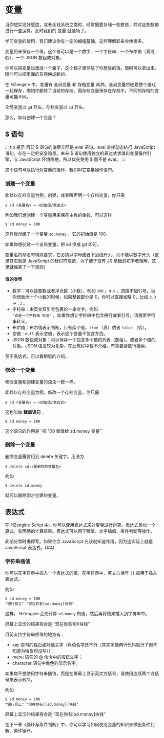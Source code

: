 # 变量

当你想实现好感度，或者金钱系统之类时，经常需要存储一些数值，并对这些数值进行一些运算。此时我们的 变量 就登场了。

学习变量的使用，我们建议你有一定的编程基础，这样理解起来会快很多。

变量用来保存一个值。这个值可以是一个数字、一个字符串、一个布尔值（真或假）、一个 JSON 数组或对象。

你可以把变量设想成一个箱子，这个箱子里存放了你想放的值。随时可以拿出来，随时可以把里面的东西换成新的。

在 HZengine 中，变量有 全局变量 和 存档变量 两种。全局变量将随着整个游戏一起保存，哪怕你删除了当前的存档。而存档变量保存在存档中，不同的存档的变量可能不同。

全局变量以 `gd` 开头，存档变量以 `sd` 开头。

那么，如何创建一个变量？

## $ 语句

::: tip 提示
目前 $ 语句的底层实际是 eval 语句。eval 直接动态执行 JavaScript 语句，存在一定的安全隐患。未来 $ 语句使用独立的表达式求值和变量操作引擎，与 JavaScript 环境隔绝，所以优先使用 $ 而不是 eval。
:::

这个语句可以执行对变量的操作，我们叫它变量操作语句。

### 创建一个变量

此处以存档变量为例。创建，或者叫声明一个存档变量，你只需

```renpy
$ sd.<变量名> = <初始值/表达式>
```

例如我们想创建一个变量用来保存主角的金钱，可以这样

```renpy
$ sd.money = 100
```

这样就创建了一个变量 `sd.money` ，它的初始值是 100.

如果你想创建一个全局变量，把 sd 换成 gd 即可。

变量名的命名有特殊要求，它必须以字母或者下划线开头，而不能以数字开头（这里其实就是 JavaScript 的标识符规范，为了便于没有 JS 基础的初学者理解，这里就缩紧了一下规则）

#### 值的类型

* 数字：可以是整数或者浮点数（小数）。例如 `100` ，`9.8` ，周围不加引号。当你想表示一个小数的时候，如果整数部分是 0，你可以直接省略 0，比如 `0.3` -> `.3` 。
* 字符串：由英文双引号包裹的一串文字。例如\
  `"这是一个字符串 哈哈"` 。如果你想让字符串中包含换行或者引号，请搜索字符串转义。
* 布尔值：布尔值表示判断，只有两个值，`true` （真）或者 `false` （假）。
* 空值：`null` 表示空值，表示这个变量不包含东西。
* JSON 数组或对象：可以保存一个包含多个值的列表（数组），或者多个值的对象。JSON 语法较为复杂，在此教程中暂不介绍，有需要请自行搜索。

至于表达式，可以看稍后的介绍。

### 修改一个变量

修改变量和创建变量的语法一模一样。

此处以存档变量为例。修改一个存档变量，你只需

```renpy
$ sd.<变量名> = <初始值/表达式>
```

这也叫做 **赋值语句** 。

```renpy
$ sd.money = 100
```

这个语句的作用是 “把 100 赋值给 sd.money 变量”

### 删除一个变量

删除变量需要用到 delete 关键字。用法为

```renpy
$ delete sd.<要删除的变量名>
```

例如

```renpy
$ delete sd.money
```

就可以删除刚才创建的变量。

## 表达式

在 HZengine Script 中，你可以使用表达式来对变量进行运算。表达式类似一个算式，有明确的计算结果。表达式可以用于赋值、文字插值、条件判断等操作。

此部分暂时懒得写。如果你会 JavaScript 应该就知道咋用，因为这实际上就是 JavaScript 表达式。QAQ

### 字符串插值

你可以在字符串中插入一个表达式的值，在字符串中，英文方括号 `[]` 被用于插入表达式。

例如

```renpy
$ sd.money = 100
"银行员工" "现在你有[sd.money]块钱"
```

这样， HZengine 会先计算 `sd.money` 的值，然后再将结果插入到字符串中。

屏幕上显示的结果将会是 “现在你有100块钱”

目前支持字符串插值的地方有：

* say 语句的独白或对话文字（角色名字还不行（其实多敲两行代码就行了但不知道为啥当时没写））；
* menu 语句的 @ 命令中的按钮文字；
* character 语句中角色的显示名字。

如果你不想使用字符串插值，而是在屏幕上显示英文方括号，请使用连续两个方括号来表示转义。

例如

```renpy
$ sd.money = 100
"银行员工" "现在你有[[sd.money]]块钱"
```

屏幕上显示的结果将会是 “现在你有\[sd.money]块钱”



在下一章《循环与条件判断》中，你可以学习如何使用变量的知识来做出条件判断、条件循环。
